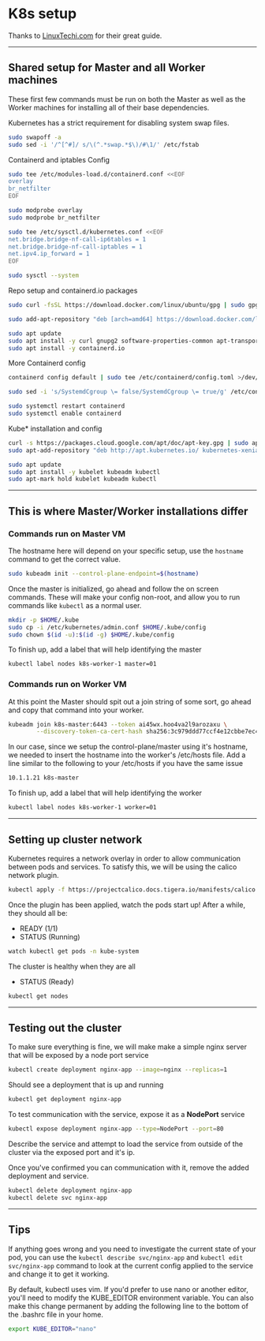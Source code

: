 # K8s setup

Thanks to [LinuxTechi.com](https://www.linuxtechi.com/install-kubernetes-on-ubuntu-22-04/) for their great guide.

---

## Shared setup for Master and all Worker machines

These first few commands must be run on both the Master as well as the Worker machines for installing all of their base dependencies.

Kubernetes has a strict requirement for disabling system swap files.

```sh
sudo swapoff -a
sudo sed -i '/^[^#]/ s/\(^.*swap.*$\)/#\1/' /etc/fstab
```

Containerd and iptables Config

```sh
sudo tee /etc/modules-load.d/containerd.conf <<EOF
overlay
br_netfilter
EOF

sudo modprobe overlay
sudo modprobe br_netfilter

sudo tee /etc/sysctl.d/kubernetes.conf <<EOF
net.bridge.bridge-nf-call-ip6tables = 1
net.bridge.bridge-nf-call-iptables = 1
net.ipv4.ip_forward = 1
EOF

sudo sysctl --system
```

Repo setup and containerd.io packages

```sh
sudo curl -fsSL https://download.docker.com/linux/ubuntu/gpg | sudo gpg --dearmour -o /etc/apt/trusted.gpg.d/docker.gpg

sudo add-apt-repository "deb [arch=amd64] https://download.docker.com/linux/ubuntu $(lsb_release -cs) stable"

sudo apt update
sudo apt install -y curl gnupg2 software-properties-common apt-transport-https ca-certificates
sudo apt install -y containerd.io
```

More Containerd config

```sh
containerd config default | sudo tee /etc/containerd/config.toml >/dev/null 2>&1

sudo sed -i 's/SystemdCgroup \= false/SystemdCgroup \= true/g' /etc/containerd/config.toml

sudo systemctl restart containerd
sudo systemctl enable containerd
```

Kube\* installation and config

```sh
curl -s https://packages.cloud.google.com/apt/doc/apt-key.gpg | sudo apt-key add -
sudo apt-add-repository "deb http://apt.kubernetes.io/ kubernetes-xenial main"

sudo apt update
sudo apt install -y kubelet kubeadm kubectl
sudo apt-mark hold kubelet kubeadm kubectl
```

---

## This is where Master/Worker installations differ

### Commands run on **Master** VM

The hostname here will depend on your specific setup, use the `hostname` command to get the correct value.

```sh
sudo kubeadm init --control-plane-endpoint=$(hostname)
```

Once the master is initialized, go ahead and follow the on screen commands. These will make your config non-root, and allow you to run commands like `kubectl` as a normal user.

```sh
mkdir -p $HOME/.kube
sudo cp -i /etc/kubernetes/admin.conf $HOME/.kube/config
sudo chown $(id -u):$(id -g) $HOME/.kube/config
```

To finish up, add a label that will help identifying the master

```sh
kubectl label nodes k8s-worker-1 master=01
```

### Commands run on **Worker** VM

At this point the Master should spit out a join string of some sort, go ahead and copy that command into your worker.

```sh
kubeadm join k8s-master:6443 --token ai45wx.hoo4va2l9arozaxu \
        --discovery-token-ca-cert-hash sha256:3c979ddd77ccf4e12cbbe7ec46585786a47477dc5ea614e8f3a47cce51d7f569
```

In our case, since we setup the control-plane/master using it's hostname, we needed to insert the hostname into the worker's /etc/hosts file.
Add a line similar to the following to your /etc/hosts if you have the same issue

```sh
10.1.1.21 k8s-master
```

To finish up, add a label that will help identifying the worker

```sh
kubectl label nodes k8s-worker-1 worker=01
```

---

## Setting up cluster network

Kubernetes requires a network overlay in order to allow communication between pods and services.
To satisfy this, we will be using the calico network plugin.

```sh
kubectl apply -f https://projectcalico.docs.tigera.io/manifests/calico.yaml
```

Once the plugin has been applied, watch the pods start up! After a while, they should all be:

- READY (1/1)
- STATUS (Running)

```sh
watch kubectl get pods -n kube-system
```

The cluster is healthy when they are all

- STATUS (Ready)

```sh
kubectl get nodes
```

---

## Testing out the cluster

To make sure everything is fine, we will make make a simple nginx server that will be exposed by a node port service

```sh
kubectl create deployment nginx-app --image=nginx --replicas=1
```

Should see a deployment that is up and running

```sh
kubectl get deployment nginx-app
```

To test communication with the service, expose it as a **NodePort** service

```sh
kubectl expose deployment nginx-app --type=NodePort --port=80
```

Describe the service and attempt to load the service from outside of the cluster via the exposed port and it's ip.

Once you've confirmed you can communication with it, remove the added deployment and service.

```sh
kubectl delete deployment nginx-app
kubectl delete svc nginx-app
```

---

## Tips

If anything goes wrong and you need to investigate the current state of your pod, you can use the `kubectl describe svc/nginx-app` and `kubectl edit svc/nginx-app` command to look at the current config applied to the service and change it to get it working.

By default, kubectl uses vim. If you'd prefer to use nano or another editor, you'll need to modify the KUBE_EDITOR environment variable. You can also make this change permanent by adding the following line to the bottom of the .bashrc file in your home.

```sh
export KUBE_EDITOR="nano"
```

